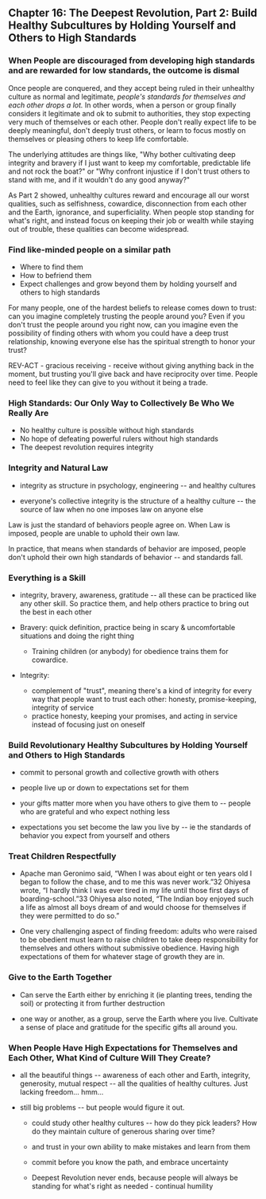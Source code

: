 ## Chapter 16: The Deepest Revolution, Part 2: Build Healthy Subcultures by Holding Yourself and Others to High Standards

### When People are discouraged from developing high standards and are rewarded for low standards, the outcome is dismal

Once people are conquered, and they accept being ruled in their unhealthy culture as normal and legitimate, _people's standards for themselves and each other drops a lot._ In other words, when a person or group finally considers it legitimate and ok to submit to authorities, they stop expecting very much of themselves or each other. People don't really expect life to be deeply meaningful, don't deeply trust others, or learn to focus mostly on themselves or pleasing others to keep life comfortable.

The underlying attitudes are things like, "Why bother cultivating deep integrity and bravery if I just want to keep my comfortable, predictable life and not rock the boat?" or "Why confront injustice if I don't trust others to stand with me, and if it wouldn't do any good anyway?"

As Part 2 showed, unhealthy cultures reward and encourage all our worst qualities, such as selfishness, cowardice, disconnection from each other and the Earth, ignorance, and superficiality. When people stop standing for what's right, and instead focus on keeping their job or wealth while staying out of trouble, these qualities can become widespread.

### Find like-minded people on a similar path
* Where to find them
* How to befriend them 
* Expect challenges and grow beyond them by holding yourself and others to high standards

For many people, one of the hardest beliefs to release comes down to trust: can you imagine completely trusting the people around you? Even if you don't trust the people around you right now, can you imagine even the possibility of finding others with whom you could have a deep trust relationship, knowing everyone else has the spiritual strength to honor your trust?


REV-ACT - gracious receiving - receive without giving anything back in the moment, but trusting you'll give back and have reciprocity over time. People need to feel like they can give to you without it being a trade.

### High Standards: Our Only Way to Collectively Be Who We Really Are
* No healthy culture is possible without high standards
* No hope of defeating powerful rulers without high standards
* The deepest revolution requires integrity

### Integrity and Natural Law

* integrity as structure in psychology, engineering -- and healthy cultures

* everyone's collective integrity is the structure of a healthy culture -- the source of law when no one imposes law on anyone else

Law is just the standard of behaviors people agree on. When Law is imposed, people are unable to uphold their own law.

In practice, that means when standards of behavior are imposed, people don't uphold their own high standards of behavior -- and standards fall.

### Everything is a Skill

* integrity, bravery, awareness, gratitude -- all these can be practiced like any other skill. So practice them, and help others practice to bring out the best in each other

* Bravery: quick definition, practice being in scary & uncomfortable situations and doing the right thing

  * Training children (or anybody) for obedience trains them for cowardice. 

* Integrity: 
    * complement of "trust", meaning there's a kind of integrity for every way that people want to trust each other: honesty, promise-keeping, integrity of service
    * practice honesty, keeping your promises, and acting in service instead of focusing just on oneself

### Build Revolutionary Healthy Subcultures by Holding Yourself and Others to High Standards

* commit to personal growth and collective growth with others

* people live up or down to expectations set for them

* your gifts matter more when you have others to give them to -- people who are grateful and who expect nothing less

* expectations you set become the law you live by -- ie the standards of behavior you expect from yourself and others

### Treat Children Respectfully

* Apache man Geronimo said, “When I was about eight or ten years old I began to follow the chase, and to me this was never work.”32 Ohiyesa wrote, “I hardly think I was ever tired in my life until those first days of boarding-school.”33 Ohiyesa also noted, “The Indian boy enjoyed such a life as almost all boys dream of and would choose for themselves if they were permitted to do so.”

* One very challenging aspect of finding freedom: adults who were raised to be obedient must learn to raise children to take deep responsibility for themselves and others without submissive obedience. Having high expectations of them for whatever stage of growth they are in.

### Give to the Earth Together

* Can serve the Earth either by enriching it (ie planting trees, tending the soil) or protecting it from further destruction

* one way or another, as a group, serve the Earth where you live. Cultivate a sense of place and gratitude for the specific gifts all around you.

### When People Have High Expectations for Themselves and Each Other, What Kind of Culture Will They Create?

* all the beautiful things -- awareness of each other and Earth, integrity, generosity, mutual respect -- all the qualities of healthy cultures. Just lacking freedom... hmm...

* still big problems -- but people would figure it out.

  * could study other healthy cultures -- how do they pick leaders? How do they maintain culture of generous sharing over time?

  * and trust in your own ability to make mistakes and learn from them

  * commit before you know the path, and embrace uncertainty

  * Deepest Revolution never ends, because people will always be standing for what's right as needed - continual humility